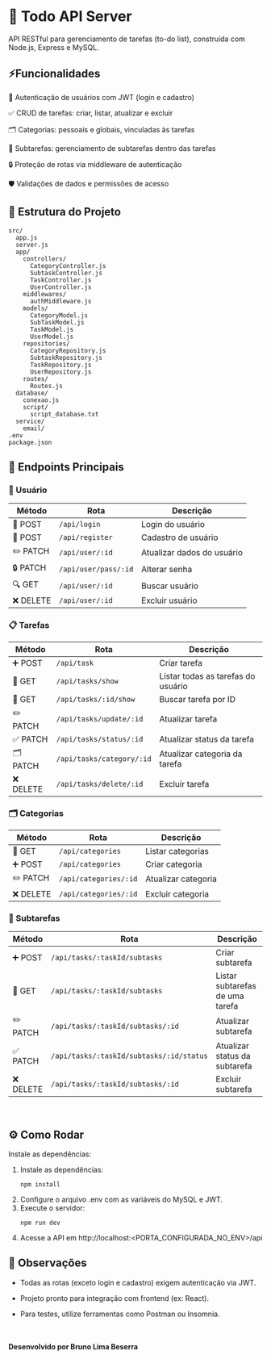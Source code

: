 # 📝 Todo API Server

API RESTful para gerenciamento de tarefas (to-do list), construída com Node.js, Express e MySQL.

## ⚡Funcionalidades

🔑 Autenticação de usuários com JWT (login e cadastro)

✅ CRUD de tarefas: criar, listar, atualizar e excluir

🗂️ Categorias: pessoais e globais, vinculadas às tarefas

📝 Subtarefas: gerenciamento de subtarefas dentro das tarefas

🔒 Proteção de rotas via middleware de autenticação

🛡️ Validações de dados e permissões de acesso




## 📂 Estrutura do Projeto

```
src/
  app.js
  server.js
  app/
    controllers/
      CategoryController.js
      SubtaskController.js
      TaskController.js
      UserController.js
    middlewares/
      authMiddleware.js
    models/
      CategoryModel.js
      SubTaskModel.js
      TaskModel.js
      UserModel.js
    repositories/
      CategoryRepository.js
      SubtaskRepository.js
      TaskRepository.js
      UserRepository.js
    routes/
      Routes.js
  database/
    conexao.js
    script/
      script_database.txt
  service/
    email/
.env
package.json
```

## 🚀 Endpoints Principais


### 👤 Usuário
| Método   | Rota                 | Descrição                  |
| -------- | -------------------- | -------------------------- |
| 🔑 POST  | `/api/login`         | Login do usuário           |
| 📝 POST  | `/api/register`      | Cadastro de usuário        |
| ✏️ PATCH | `/api/user/:id`      | Atualizar dados do usuário |
| 🔒 PATCH | `/api/user/pass/:id` | Alterar senha              |
| 🔍 GET   | `/api/user/:id`      | Buscar usuário             |
| ❌ DELETE | `/api/user/:id`      | Excluir usuário            |


### 📋 Tarefas

| Método    | Rota                      | Descrição                          |
| --------- | ------------------------- | ---------------------------------- |
| ➕ POST    | `/api/task`               | Criar tarefa                       |
| 📜 GET    | `/api/tasks/show`         | Listar todas as tarefas do usuário |
| 🔎 GET    | `/api/tasks/:id/show`     | Buscar tarefa por ID               |
| ✏️ PATCH  | `/api/tasks/update/:id`   | Atualizar tarefa                   |
| ✅ PATCH   | `/api/tasks/status/:id`   | Atualizar status da tarefa         |
| 🗂️ PATCH | `/api/tasks/category/:id` | Atualizar categoria da tarefa      |
| ❌ DELETE  | `/api/tasks/delete/:id`   | Excluir tarefa                     |


### 🗂️ Categorias

| Método   | Rota                  | Descrição           |
| -------- | --------------------- | ------------------- |
| 📜 GET   | `/api/categories`     | Listar categorias   |
| ➕ POST   | `/api/categories`     | Criar categoria     |
| ✏️ PATCH | `/api/categories/:id` | Atualizar categoria |
| ❌ DELETE | `/api/categories/:id` | Excluir categoria   |

### 📝 Subtarefas

| Método   | Rota                                     | Descrição                       |
| -------- | ---------------------------------------- | ------------------------------- |
| ➕ POST   | `/api/tasks/:taskId/subtasks`            | Criar subtarefa                 |
| 📜 GET   | `/api/tasks/:taskId/subtasks`            | Listar subtarefas de uma tarefa |
| ✏️ PATCH | `/api/tasks/:taskId/subtasks/:id`        | Atualizar subtarefa             |
| ✅ PATCH  | `/api/tasks/:taskId/subtasks/:id/status` | Atualizar status da subtarefa   |
| ❌ DELETE | `/api/tasks/:taskId/subtasks/:id`        | Excluir subtarefa               |

<br>

## ⚙️ Como Rodar

 Instale as dependências:

 1. Instale as dependências:
    ```
    npm install
 2. Configure o arquivo .env com as variáveis do MySQL e JWT.
 3. Execute o servidor:
    ```
    npm run dev
 4. Acesse a API em http://localhost:<PORTA_CONFIGURADA_NO_ENV>/api
  
## 📝 Observações

- Todas as rotas (exceto login e cadastro) exigem autenticação via JWT.

- Projeto pronto para integração com frontend (ex: React).

- Para testes, utilize ferramentas como Postman ou Insomnia.

<br/><br/>
**Desenvolvido por Bruno Lima Beserra**










